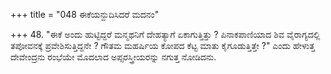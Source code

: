 +++
title = "048 ಈಕೆಯನ್ದುದಿಸಿದರೆ ಮದನಂ"

+++
48. "ಈಕೆ ಅಂದು ಹುಟ್ಟಿದ್ದರೆ ಮನ್ಮಥನಿಗೆ ದೇಹತ್ಯಾಗೆ ಏಕಾಗುತ್ತಿತ್ತು ? ಪಿನಾಕಪಾಣಿಯಾದ ಶಿವ ವೈರಾಗ್ಯದಲ್ಲಿ ತಪೋವನಕ್ಕೆ ಪ್ರವೇಶಿಸುತ್ತಿದ್ದನೇ ? ಗೌತಮ ಮಹರ್ಷಿಯ ಕೋಪದ ಕೆಟ್ಟ ಮಾತು ಕೈಗೂಡುತ್ತಿತ್ತೇ ?" ಎಂದು ಹೇಳುತ್ತ ದೇವೇಂದ್ರನು ರಂಭೆಯೇ ಮೊದಲಾದ ಅಪ್ಸರಸ್ತ್ರೀಯರನ್ನು ನಗುತ್ತ ನೋಡಿದನು.